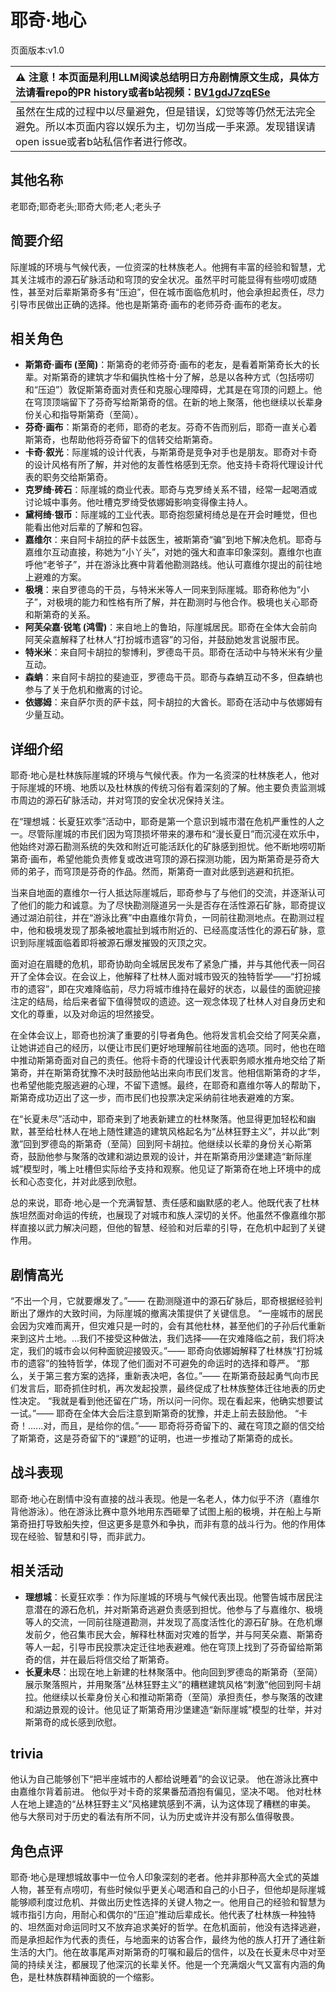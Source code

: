 # 耶奇·地心
页面版本:v1.0
 

| :warning: 注意！本页面是利用LLM阅读总结明日方舟剧情原文生成，具体方法请看repo的PR history或者b站视频：[BV1gdJ7zqESe](https://www.bilibili.com/video/BV1gdJ7zqESe/)         |
|:----------------------------|
| 虽然在生成的过程中以尽量避免，但是错误，幻觉等等仍然无法完全避免。所以本页面内容以娱乐为主，切勿当成一手来源。发现错误请open issue或者b站私信作者进行修改。|



## 其他名称
老耶奇;耶奇老头;耶奇大师;老人;老头子
## 简要介绍
际崖城的环境与气候代表，一位资深的杜林族老人。他拥有丰富的经验和智慧，尤其关注城市的源石矿脉活动和穹顶的安全状况。虽然平时可能显得有些唠叨或随性，甚至对后辈斯第奇多有“压迫”，但在城市面临危机时，他会承担起责任，尽力引导市民做出正确的选择。他也是斯第奇·画布的老师芬奇·画布的老友。
## 相关角色
-   **斯第奇·画布 (至简)**：斯第奇的老师芬奇·画布的老友，是看着斯第奇长大的长辈。对斯第奇的建筑才华和偏执性格十分了解，总是以各种方式（包括唠叨和“压迫”）敦促斯第奇面对责任和克服心理障碍，尤其是在穹顶的问题上。他在穹顶顶端留下了芬奇写给斯第奇的信。在新的地上聚落，他也继续以长辈身份关心和指导斯第奇（至简）。
-   **芬奇·画布**：斯第奇的老师，耶奇的老友。芬奇不告而别后，耶奇一直关心着斯第奇，也帮助他将芬奇留下的信转交给斯第奇。
-   **卡奇·叙光**：际崖城的设计代表，与斯第奇是竞争对手也是朋友。耶奇对卡奇的设计风格有所了解，并对他的友善性格感到无奈。他支持卡奇将代理设计代表的职务交给斯第奇。
-   **克罗绮·砖石**：际崖城的商业代表。耶奇与克罗绮关系不错，经常一起喝酒或讨论城中事务。他吐槽克罗绮受依娜姆影响变得像主持人。
-   **黛柯绮·银币**：际崖城的工业代表。耶奇抱怨黛柯绮总是在开会时睡觉，但也能看出他对后辈的了解和包容。
-   **嘉维尔**：来自阿卡胡拉的萨卡兹医生，被斯第奇“骗”到地下解决危机。耶奇与嘉维尔互动直接，称她为“小丫头”，对她的强大和直率印象深刻。嘉维尔也直呼他“老爷子”，并在游泳比赛中背着他勘测路线。他认可嘉维尔提出的前往地上避难的方案。
-   **极境**：来自罗德岛的干员，与特米米等人一同来到际崖城。耶奇称他为“小子”，对极境的能力和性格有所了解，并在勘测时与他合作。极境也关心耶奇和斯第奇的关系。
-   **阿芙朵嘉·锐笔 (鸿雪)**：来自地上的鲁珀，际崖城居民。耶奇在全体大会前向阿芙朵嘉解释了杜林人“打扮城市遗容”的习俗，并鼓励她发言说服市民。
-   **特米米**：来自阿卡胡拉的黎博利，罗德岛干员。耶奇在活动中与特米米有少量互动。
-   **森蚺**：来自阿卡胡拉的斐迪亚，罗德岛干员。耶奇与森蚺互动不多，但森蚺也参与了关于危机和撤离的讨论。
-   **依娜姆**：来自萨尔贡的萨卡兹，阿卡胡拉的大酋长。耶奇在活动中与依娜姆有少量互动。
## 详细介绍
耶奇·地心是杜林族际崖城的环境与气候代表。作为一名资深的杜林族老人，他对于际崖城的环境、地质以及杜林族的传统习俗有着深刻的了解。他主要负责监测城市周边的源石矿脉活动，并对穹顶的安全状况保持关注。

在“理想城：长夏狂欢季”活动中，耶奇是第一个意识到城市潜在危机严重性的人之一。尽管际崖城的市民们因为穹顶损坏带来的瀑布和“漫长夏日”而沉浸在欢乐中，他始终对源石勘测系统的失效和附近可能活跃化的矿脉感到担忧。他不断地唠叨斯第奇·画布，希望他能负责修复或改进穹顶的源石探测功能，因为斯第奇是芬奇大师的弟子，而穹顶是芬奇的作品。然而，斯第奇一直对此感到逃避和抗拒。

当来自地面的嘉维尔一行人抵达际崖城后，耶奇参与了与他们的交流，并逐渐认可了他们的能力和诚意。为了尽快勘测隧道另一头是否存在活性源石矿脉，耶奇提议通过湖泊前往，并在“游泳比赛”中由嘉维尔背负，一同前往勘测地点。在勘测过程中，他和极境发现了那条被地震扯到城市附近的、已经高度活性化的源石矿脉，意识到际崖城面临着即将被源石爆发摧毁的灭顶之灾。

面对迫在眉睫的危机，耶奇协助向全城居民发布了紧急广播，并与其他代表一同召开了全体会议。在会议上，他解释了杜林人面对城市毁灭的独特哲学——“打扮城市的遗容”，即在灾难降临前，尽力将城市维持在最好的状态，以最佳的面貌迎接注定的结局，给后来者留下值得赞叹的遗迹。这一观念体现了杜林人对自身历史和文化的尊重，以及对命运的坦然接受。

在全体会议上，耶奇也扮演了重要的引导者角色。他将发言机会交给了阿芙朵嘉，让她讲述自己的经历，以便让市民们更好地理解前往地面的选项。同时，他也在暗中推动斯第奇面对自己的责任。他将卡奇的代理设计代表职务顺水推舟地交给了斯第奇，并在斯第奇犹豫不决时鼓励他站出来向市民们发言。他相信斯第奇的才华，也希望他能克服逃避的心理，不留下遗憾。最终，在耶奇和嘉维尔等人的帮助下，斯第奇成功迈出了这一步，而市民们也投票决定采纳前往地表避难的方案。

在“长夏未尽”活动中，耶奇来到了地表新建立的杜林聚落。他显得更加轻松和幽默，甚至给杜林人在地上随性建造的建筑风格起名为“丛林狂野主义”，并以此“刺激”回到罗德岛的斯第奇（至简）回到阿卡胡拉。他继续以长辈的身份关心斯第奇，鼓励他参与聚落的改建和湖边景观的设计，并在斯第奇用沙堡建造“新际崖城”模型时，嘴上吐槽但实际给予支持和观察。他见证了斯第奇在地上环境中的成长和心态变化，并对此感到欣慰。

总的来说，耶奇·地心是一个充满智慧、责任感和幽默感的老人。他既代表了杜林族坦然面对命运的传统，也展现了对城市和族人深切的关怀。他虽然不像嘉维尔那样直接以武力解决问题，但他的智慧、经验和对后辈的引导，在危机中起到了关键作用。
## 剧情高光
“不出一个月，它就要爆发了。”—— 在勘测隧道中的源石矿脉后，耶奇根据经验判断出了爆炸的大致时间，为际崖城的撤离决策提供了关键信息。
“一座城市的居民会因为灾难而离开，但灾难只是一时的，会有其他杜林，甚至他们的子孙后代重新来到这片土地。...我们不接受这种做法，我们选择——在灾难降临之前，我们将决定，我们的城市会以何种面貌迎接毁灭。”—— 耶奇向依娜姆解释了杜林族“打扮城市的遗容”的独特哲学，体现了他们面对不可避免的命运时的选择和尊严。
“那么，关于第三套方案的选择，重新表决吧，各位。”—— 在斯第奇鼓起勇气向市民们发言后，耶奇抓住时机，再次发起投票，最终促成了杜林族整体迁往地表的历史性决定。
“我就是看到他还留在广场，所以问一问你。现在看起来，他确实想要试一试。”—— 耶奇在全体大会后注意到斯第奇的犹豫，并走上前去鼓励他。
“卡奇！......对，而且，是给你的信。”—— 耶奇将芬奇留下的、藏在穹顶之巅的信交给了斯第奇，这是芬奇留下的“课题”的证明，也进一步推动了斯第奇的成长。
## 战斗表现
耶奇·地心在剧情中没有直接的战斗表现。他是一名老人，体力似乎不济（嘉维尔背他游泳）。他在游泳比赛中意外地用东西砸晕了试图上船的极境，并在船上与斯第奇扭打导致船失控，但这更多是意外和争执，而非有意的战斗行为。他的作用体现在经验、智慧和引导，而非武力。
## 相关活动
-   **理想城**：长夏狂欢季：作为际崖城的环境与气候代表出现。他警告城市居民注意潜在的源石危机，并对斯第奇逃避负责感到担忧。他参与了与嘉维尔、极境等人的交流，一同前往隧道勘测，并发现了高度活性化的源石矿脉。在危机爆发前夕，他召集市民大会，解释杜林面对灾难的哲学，并与阿芙朵嘉、斯第奇等人一起，引导市民投票决定迁往地表避难。他在穹顶上找到了芬奇留给斯第奇的信，并在最后将信交给了斯第奇。
-   **长夏未尽**：出现在地上新建的杜林聚落中。他向回到罗德岛的斯第奇（至简）展示聚落照片，并用聚落“丛林狂野主义”的糟糕建筑风格“刺激”他回到阿卡胡拉。他继续以长辈身份关心和推动斯第奇（至简）承担责任，参与聚落的改建和湖边景观的设计。他见证了斯第奇用沙堡建造“新际崖城”模型的壮举，并对斯第奇的成长感到欣慰。
## trivia
他认为自己能够创下“把半座城市的人都给说睡着”的会议记录。
他在游泳比赛中由嘉维尔背着前进。
他似乎对卡奇的浆果番茄酒抱有偏见，坚决不喝。
他对杜林人在地上建造的“丛林狂野主义”风格建筑感到不满，认为这体现了糟糕的审美。
他与大祭司对于历史的看法有所不同，认为历史或许并没有那么值得敬畏。
## 角色点评
耶奇·地心是理想城故事中一位令人印象深刻的老者。他并非那种高大全式的英雄人物，甚至有点唠叨，有些时候似乎更关心喝酒和自己的小日子，但他却是际崖城能够顺利度过危机、并做出历史性选择的关键人物之一。他用自己的经验和智慧为城市指引方向，用耐心和偶尔的“压迫”推动后辈成长。他代表了杜林族一种独特的、坦然面对命运同时又不放弃追求美好的哲学。在危机面前，他没有选择逃避，而是承担起作为代表的责任，与地面来的访客合作，最终为他的族人打开了通往新生活的大门。他在故事尾声对斯第奇的叮嘱和最后的信件，以及在长夏未尽中对至简的持续关注，都展现了他深沉的长辈关怀。他是一个充满烟火气又富有内涵的角色，是杜林族群精神面貌的一个缩影。